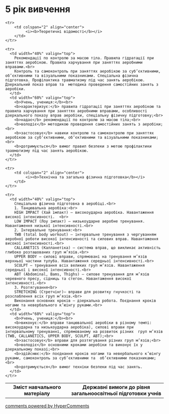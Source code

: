 <div id="hypercomments_widget" class="js-hypercomments-widget invisible"></div>

5 рік вивчення
=============================

<table>
  <body>
    <tr>
      <td width="40%" align="center">
        <b>Зміст навчального матеріалу</b>
      </td>
      <td width="60%" align="center" valign="top">
        <b>Державні вимоги до рівня загальноосвітньої підготовки учнів</b>
      </td>
    </tr>

    <tr>
    	<td colspan="2" align="center">
    		 <i><b>Теоретичні відомості</b></i>
    	</td>
    </tr>

    <tr>
      <td width="40%" valign="top">
        Рекомендації по контролю за масою тіла. Правила гідратації при заняттях аеробікою. Правила харчування при заняттях аеробними вправами.<br> 
		Контроль та самоконтроль при заняттях аеробікою за суб’єктивними, об’єктивними та візуальними показниками. Спеціальна фізична підготовка. Профілактика травматизму під час занять аеробікою. Дзеркальний показ вправ та  методика проведення самостійних занять з аеробіки.
      </td>
      <td width="60%" valign="top">
        <b>Учень, учениця:</b><br>
		<b>характеризує:</b> правила гідратації при заняттях аеробікою та правила харчування при заняттях аеробними вправами, особливості дзеркального показу вправ аеробіки, спеціальну фізичну підготовку;<br>
		<b>надає</b> рекомендації по контролю за масою тіла;<br>
		<b>володіє</b> методикою проведення самостійних занять з аеробіки;<br>
		<b>застосовує</b> навики контролю та самоконтролю при заняттях аеробікою за суб’єктивними, об’єктивними та візуальними показниками;<br>
		<b>дотримується</b> вимог правил безпеки з метою профілактики травматизму під час занять аеробікою.
      </td>
    </tr>

    <tr>
    	<td colspan="2" align="center">
    		 <i><b>Технічна та загальна фізична підготовка</b></i>
    	</td>
    </tr>

    <tr>
      <td width="40%" valign="top">
        Спеціальна фізична підготовка в аеробіці.<br>
		1. Танцювальна аеробіка:<br>
		HIGH IMPACT (Хай імпакт) – високоударна аеробіка. Навантаження високої інтенсивності.  <br>
		LOW IMPACT (Лоу імпакт) – низькоударне аеробне тренування. Навантаження низької інтенсивності.<br>
		2. Інтервальне тренування:<br>
		TWB (total body workout) – інтервальне тренування з чергуванням аеробної роботи високої інтенсивності та силових вправ. Навантаження високої інтенсивності.<br>
		CALLANETICS (Калланетіка) – система вправ, що викликає активність глибоко розташованих груп м’язів.<br>
		UPPER BODY – силові вправи, спрямовані на тренування м’язів верхньої частини тулуба. Навантаження середньої інтенсивності.<br>
		SCULPT – тренування всіх великих груп м’язів. Навантаження середньої і високої інтенсивності.<br>
		ABT (Abdominal, Bams, Thighs) – силове тренування для м’язів черевного пресу, сідниць та стегон. Навантаження високої інтенсивності.<br>
		3. Розтягування<br>
		STRETCHING (Стретчінг)– вправи для розвитку гнучкості та розслаблення всіх груп м’язів.<br>
		Виконання основних кроків – дзеркальна робота. Поєднання кроків ногами та невербального к’юінгу руками.<br>
      </td>
      <td width="60%" valign="top">
        <b>Учень, учениця:</b><br>
        <b>виконує:</b> вправи танцювальної аеробіки в різному темпі: високоударна та низькоударна аеробіка), силові вправи при інтервальному тренуванні, спрямованому на розвиток різних  груп м’язів (TWB, CALLANETICS, UPPER BODY, SCULPT, ABT);<br>
		<b>застосовує</b> вправи для розтягування різних груп м’язів;<br>
		<b>володіє</b> основними кроками аеробіки та виконує їх у дзеркальному показі;<br>
		<b>здійснює:</b> поєднання кроків ногами та невербального к’юінгу руками, самоконтроль за суб’єктивними та  об’єктивними показниками;<br>
		<b>дотримується</b> вимог техніки безпеки під час занять.
      </td>
    </tr>
  </body>
</table>

<div class="js-hypercomments-container">
    <a href="http://hypercomments.com" class="hc-link" title="comments widget">comments powered by HyperComments</a>
</div>